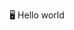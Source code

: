 🖥 Hello world
<!---
elmir-ismayilzada/elmir-ismayilzada is a ✨ special ✨ repository because its `README.md` (this file) appears on your GitHub profile.
You can click the Preview link to take a look at your changes.
--->

